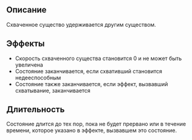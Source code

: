 ## Описание
Схваченное существо удерживается другим существом.

## Эффекты
- Скорость схваченного существа становится 0 и не может быть увеличена
- Состояние заканчивается, если схвативший становится недееспособным
- Состояние также заканчивается, если эффект, вызвавший схватывание, заканчивается

## Длительность
Состояние длится до тех пор, пока не будет прервано или в течение времени, которое указано в эффекте, вызвавшем это состояние. 